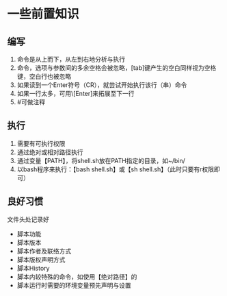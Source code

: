 # 一些前置知识

## 编写

1. 命令是从上而下，从左到右地分析与执行
2. 命令，选项与参数间的多余空格会被忽略，[tab]键产生的空白同样视为空格键，空白行也被忽略
3. 如果读到一个Enter符号（CR），就尝试开始执行该行（串）命令
4. 如果一行太多，可用\\[Enter]来拓展至下一行
5. #可做注释

## 执行

1. 需要有可执行权限
2. 通过绝对或相对路径执行
3. 通过变量【PATH】，将shell.sh放在PATH指定的目录，如~/bin/
4. 以bash程序来执行：【bash shell.sh】或【sh shell.sh】（此时只要有r权限即可）

## 良好习惯

文件头处记录好

- 脚本功能
- 脚本版本
- 脚本作者及联络方式
- 脚本版权声明方式
- 脚本History
- 脚本内较特殊的命令，如使用【绝对路径】的
- 脚本运行时需要的环境变量预先声明与设置
